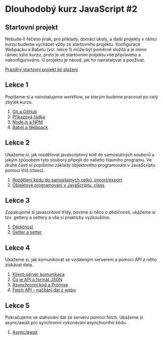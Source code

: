# Dlouhodobý kurz JavaScript #2

## Startovní projekt

Nebude-li řečeno jinak, pro příklady, domácí úkoly, a další projekty v rámci kurzu budeme vycházet vždy ze startovního projektu. Konfigurace Webpacku a Babelu (viz. lekce 1) může být poměrně složitá a je mimo rámec toho kurzu, proto je ve startovním projektu vše připraveno a nakonfigurováno. U projektu je návod, jak ho nainstalovat a používat.

[Prázdný startovní projekt ke stažení](https://github.com/lrolecek/javascript2-start)


## Lekce 1

Popíšeme si a nainstalujeme workflow, se kterým budeme pracovat po celý zbytek kurzu.

1. [Git a GitHub](lekce01/git.md)
2. [Příkazová řádka](lekce01/prikazova-radka.md)
3. [Node.js a NPM](lekce01/node.md)
4. [Babel a Webpack](lekce01/webpack.md)


## Lekce 2

Ukážeme si, jak rozdělovat javascriptový kód do samostatných souborů a jakým způsobem tyto soubory připojit do našeho hlavního programu. Ve druhé části si popíšeme základy objektového programování v JavaScriptu pomocí tříd (class).

1. [Rozdělení kódu do samostatných celků, import/export](lekce02/import-export.md)
2. [Objektové programování v JavaScriptu, class](lekce02/class.md)


## Lekce 3

Zopakujeme si javascritové třídy, povíme si něco o dědičnosti, ukážeme si tzv. gettery a settery a vše si prakticky vyzkoušíme.

1. [Dědičnost](lekce03/class-inheritance.md)
2. [Getter a setter](lekce03/getter-setter.md)


## Lekce 4

Ukážeme si, jak komunikovat se vzdáleným serverem a pomocí API z něho získávat data.

1. [Klient-server komunikaca](lekce04/client-server.md)
2. [Co je API a formát JSON](lekce04/api-json.md)
3. [Asynchronní kód a Promise](lekce04/promise.md)
4. [Fetch API - načítání dat z webu](lekce04/fetch.md)


## Lekce 5

Pokračujeme ve stahování dat ze serveru pomocí fetch. Ukážeme si async/await pro synchronní vykonávání asynchroního kódu.

1. [Async/await](lekce05/async-await.md)